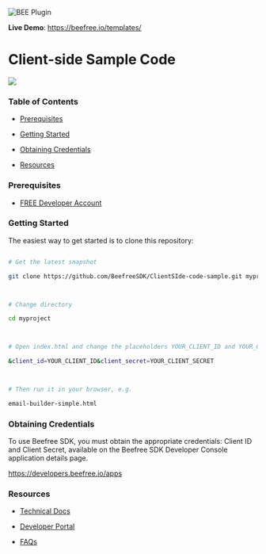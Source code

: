 ![BEE Plugin](https://avatars.githubusercontent.com/u/15609939?v=4)


**Live Demo**: https://beefree.io/templates/



# Client-side Sample Code



![](https://beefree.io/wp-content/themes/bee2017/img/beeplugin/hero.png)



### Table of Contents



- [Prerequisites](#prerequisites)

- [Getting Started](#getting-started)

- [Obtaining Credentials](#obtaining-credentials)

- [Resources](#resources)



### Prerequisites



- [FREE Developer Account](https://developers.beefree.io/signup/plan/1)




### Getting Started



The easiest way to get started is to clone this repository:



```bash

# Get the latest snapshot

git clone https://github.com/BeefreeSDK/ClientSIde-code-sample.git myproject



# Change directory

cd myproject



# Open index.html and change the placeholders YOUR_CLIENT_ID and YOUR_CLIENT_SECRET with your credentials

&client_id=YOUR_CLIENT_ID&client_secret=YOUR_CLIENT_SECRET



# Then run it in your browser, e.g.

email-builder-simple.html

```




### Obtaining Credentials



To use Beefree SDK, you must obtain the appropriate credentials: Client ID and Client Secret, available on the Beefree SDK Developer Console application details page.



https://developers.beefree.io/apps



### Resources



* [Technical Docs](https://docs.beefree.io/)

* [Developer Portal](https://developers.beefree.io/login)

* [FAQs](https://docs.beefree.io/faq/)
